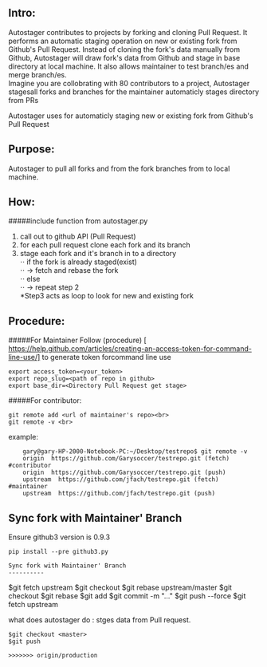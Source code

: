 Intro: 
--------

Autostager contributes to projects by forking and cloning Pull Request. It performs an automatic staging operation on new or existing fork from Github's Pull Request. Instead of cloning the fork's data manually from Github, Autostager will draw fork's data from Github and stage in base directory at local machine. It also allows maintainer to test branch/es and  merge branch/es.  
Imagine you are collobrating with 80 contributors to a project, Autostager stagesall forks and branches for the maintainer automaticly stages directory from PRs

Autostager uses for automaticly staging new or existing fork from Github's Pull Request<br>

Purpose:
--------

Autostager to pull all forks and from the fork branches from <repo> to local machine.<br>

How:<br>
--------
#####include function from autostager.py
1. call out to github APl (Pull Request)<br>
2. for each pull request clone each fork and its branch <br>
3. stage each fork and it's branch in to a directory<br>
⋅⋅ if the fork is already staged(exist) <br>
⋅⋅ -> fetch and rebase the fork <br>
⋅⋅ else<br>
⋅⋅ -> repeat step 2<br>
*Step3 acts as loop to look for new and existing fork<br> 

Procedure:<br>
---------
#####For Maintainer
Follow (procedure) [ https://help.github.com/articles/creating-an-access-token-for-command-line-use/] to generate token forcommand line use
```
export access_token=<your_token>
export repo_slug=<path of repo in github>
export base_dir=<Directory Pull Request get stage>
```
#####For contributor:
```	
git remote add <url of maintainer's repo><br>
git remote -v <br>
``` 	

example:
```
	gary@gary-HP-2000-Notebook-PC:~/Desktop/testrepo$ git remote -v 
	origin	https://github.com/Garysoccer/testrepo.git (fetch) #contributor
	origin	https://github.com/Garysoccer/testrepo.git (push)
	upstream  https://github.com/jfach/testrepo.git (fetch) #maintainer	
	upstream  https://github.com/jfach/testrepo.git (push)

```
Sync fork with Maintainer' Branch 
----------
Ensure github3 version is 0.9.3
```
pip install --pre github3.py

Sync fork with Maintainer' Branch 
----------
```
$git fetch upstream
$git checkout <master>
$git rebase upstream/master
$git checkout <branch>
$git rebase <master>
$git add <file>
$git commit -m "..."
$git push --force
$git fetch upstream


what does autostager do : stges data from Pull request.
```
$git checkout <master>
$git push

>>>>>>> origin/production



